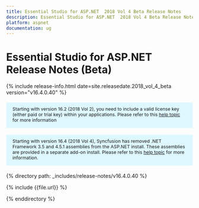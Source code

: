 ```yaml
---
title: Essential Studio for ASP.NET  2018 Vol 4 Beta Release Notes  
description: Essential Studio for ASP.NET  2018 Vol 4 Beta Release Notes  
platform: aspnet
documentation: ug
---
```


# Essential Studio for ASP.NET  Release Notes (Beta) 

{% include release-info.html date=site.releasedate.2018_vol_4_beta  version="v16.4.0.40" %} 

<style>
#license {
    font-size: .88em!important;
margin-top: 1.5em;     margin-bottom: 1.5em;
    background-color: #def8ff;
    padding: 10px 17px 14px;
}
</style>

<div id="license">
Starting with version 16.2 (2018 Vol 2), you need to include a valid license key (either paid or trial key) within your applications. 
Please refer to this <a href="/common/essential-studio/licensing/license-key">help topic</a> for more information 
</div>

<div id="license">
Starting with version 16.4 (2018 Vol 4), Syncfusion has removed .NET Framework 3.5 and 4.5.1 assemblies from the ASP.NET install. These assemblies are provided in a separate add-on install. 
Please refer to this <a href="/common/essential-studio/installation/essential-studio-platform-framework-add-ons">help topic</a> for more information.
</div>


{% directory path: _includes/release-notes/v16.4.0.40 %}

{% include {{file.url}} %}

{% enddirectory %}